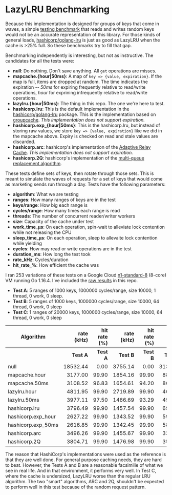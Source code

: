 # LazyLRU Benchmarking

Because this implementation is designed for groups of keys that come in waves, a simple [testing benchmark](https://golang.org/pkg/testing/#hdr-Benchmarks) that reads and writes random keys would not be an accurate representation of this library. For those kinds of general loads, [hashicorp/golang-lru](https://github.com/hashicorp/golang-lru) is just as good as LazyLRU when the cache is >25% full. So these benchmarks try to fill that gap.

Benchmarking independently is interesting, but not as instructive. The candidates for all the tests were:

* **null**: Do nothing. Don't save anything. All `get` operations are misses.
* **mapcache.{hour|50ms}**: A map of `key => {value, expiration}`. If the map is full, items are dropped at random. The time indicates the expiration -- _50ms_ for expiring frequently relative to read/write operations, _hour_ for exprining infrequently relative to read/write operations.
* **lazylru.{hour|50ms}**: The thing in this repo. The one we're here to test.
* **hashicorp.lru**: This is the default implementation in the [hashicorp/golang-lru](https://pkg.go.dev/github.com/hashicorp/golang-lru?utm_source=godoc) package. This is the implementation based on [groupcache](https://github.com/golang/groupcache/blob/master/lru/lru.go). _This implementation does not support expiration._
* **hashicorp.exp_{hour|50ms}**: This is the hashicorp.lru, but instead of storing raw values, we store `key => {value, expiration}` like we did in the mapcache above. Expiry is checked on read and stale values are discarded.
* **hashicorp.arc**: hashicorp's implementation of the [Adaptive Relay Cache](https://www.usenix.org/legacy/event/fast03/tech/full_papers/megiddo/megiddo.pdf). _This implementation does not support expiration._
* **hashicorp.2Q**: hashicorp's implementation of the [multi-queue replacement algorithm](https://static.usenix.org/event/usenix01/full_papers/zhou/zhou.pdf).

These tests define sets of keys, then rotate through those sets. This is meant to simulate the waves of requests for a set of keys that would come as marketing sends run through a day. Tests have the following parameters:

* **algorithm**: What we are testing
* **ranges**: How many ranges of keys are in the test
* **keys/range**: How big each range is
* **cycles/range**: How many times each range is read
* **threads**: The number of concurrent reader/writer workers
* **size**: Capacity of the cache under test
* **work_time_µs**: On each operation, spin-wait to alleviate lock contention while not releasing the CPU
* **sleep_time_µs**: On each operation, sleep to allevaite lock contention while yielding
* **cycles**: How may read or write operations are in the test
* **duration_ms**: How long the test took
* **rate_kHz**: Cycles/duration
* **hit_rate_%**: How efficient the cache was

I ran 253 variations of these tests on a Google Cloud [n1-standard-8](https://cloud.google.com/compute/docs/machine-types#n1_machine_types) (8-core) VM running Go 1.16.4. I've included the [raw results](results.csv.gz) in this repo.

* **Test A**: 5 ranges of 1000 keys, 1000000 cycles/range, size 10000, 1 thread, 0 work, 0 sleep.
* **Test B**: 5 ranges of 1000 keys, 1000000 cycles/range, size 10000, 64 thread, 0 work, 0 sleep
* **Test C**: 1 ranges of 20000 keys, 1000000 cycles/range, size 10000, 64 thread, 0 work, 0 sleep

| Algorithm          | rate (kHz) | hit rate (%) | rate (kHz) | hit rate (%) | rate (kHz) | hit rate (%) |
| ------------------ | ---------: | -----------: | ---------: | -----------: | ---------: | -----------: |
|                    | **Test A** |   **Test A** | **Test B** |   **Test B** | **Test C** |   **Test C** |
| null               |   18532.44 |         0.00 |    3755.14 |         0.00 |    3131.50 |         0.00 |
| mapcache.hour      |    3177.00 |        99.90 |    1854.16 |        99.90 |     881.83 |        10.00 |
| mapcache.50ms      |    3108.52 |        96.83 |    1654.61 |        94.20 |     865.27 |         8.20 |
| lazylru.hour       |    4811.95 |        99.90 |    2719.89 |        99.90 |     462.65 |         9.96 |
| lazylru.50ms       |    3977.11 |        97.50 |    1466.69 |        93.29 |     458.97 |         9.94 |
| hashicorp.lru      |    3796.49 |        99.90 |    1457.54 |        99.90 |     696.47 |        10.00 |
| hashicorp.exp_hour |    2627.22 |        99.90 |    1343.52 |        99.90 |     591.02 |         9.97 |
| hashicorp.exp_50ms |    2616.85 |        99.90 |    1342.45 |        99.90 |     587.46 |        10.00 |
| hashicorp.arc      |    3496.26 |        99.90 |    1455.67 |        99.90 |     338.93 |         9.95 |
| hashicorp.2Q       |    3804.71 |        99.90 |    1476.98 |        99.90 |     357.44 |         9.97 |

The reason that HashiCorp's implementations were used as the reference is that they are well done. For general purpose caching needs, they are hard to beat. However, the Tests A and B are a reasonable facsimilie of what we see in real life. And in that environment, it performs very well. In Test C, where the cache is undersized, LazyLRU worse than the regular LRU algorithm. The two "smart" algorithms, ARC and 2Q, shouldn't be expected to perform well in this test because of the random request pattern.
